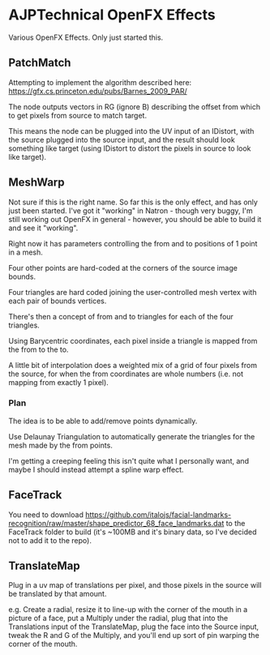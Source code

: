# AJPTechnical OpenFX Effects
Various OpenFX Effects. Only just started this.

## PatchMatch

Attempting to implement the algorithm described here:
https://gfx.cs.princeton.edu/pubs/Barnes_2009_PAR/

The node outputs vectors in RG (ignore B) describing the offset from which to get pixels from source to match target.

This means the node can be plugged into the UV input of an IDistort, with the source plugged into the source input, and the result should look something like target (using IDistort to distort the pixels in source to look like target).

## MeshWarp

Not sure if this is the right name. So far this is the only effect, and has only just been started.
I've got it "working" in Natron - though very buggy, I'm still working out OpenFX in general -
however, you should be able to build it and see it "working".

Right now it has parameters controlling the from and to positions of 1 point in a mesh.

Four other points are hard-coded at the corners of the source image bounds.

Four triangles are hard coded joining the user-controlled mesh vertex with each pair of bounds vertices.

There's then a concept of from and to triangles for each of the four triangles.

Using Barycentric coordinates, each pixel inside a triangle is mapped from the from to the to.

A little bit of interpolation does a weighted mix of a grid of four pixels from the source, for when the from coordinates are whole numbers (i.e. not mapping from exactly 1 pixel).

### Plan

The idea is to be able to add/remove points dynamically.

Use Delaunay Triangulation to automatically generate the triangles for the mesh made by the from points.

I'm getting a creeping feeling this isn't quite what I personally want, and maybe I should instead attempt a spline warp effect.

## FaceTrack

You need to download https://github.com/italojs/facial-landmarks-recognition/raw/master/shape_predictor_68_face_landmarks.dat to the FaceTrack folder to build (it's ~100MB and it's binary data, so I've decided not to add it to the repo).

## TranslateMap

Plug in a uv map of translations per pixel, and those pixels in the source will be translated by that amount.

e.g. Create a radial, resize it to line-up with the corner of the mouth in a picture of a face, put a Multiply under the radial, plug that into the Translations input of the TranslateMap, plug the face into the Source input, tweak the R and G of the Multiply, and you'll end up sort of pin warping the corner of the mouth.
